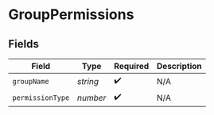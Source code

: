 # GroupPermissions


## Fields

| Field              | Type               | Required           | Description        |
| ------------------ | ------------------ | ------------------ | ------------------ |
| `groupName`        | *string*           | :heavy_check_mark: | N/A                |
| `permissionType`   | *number*           | :heavy_check_mark: | N/A                |